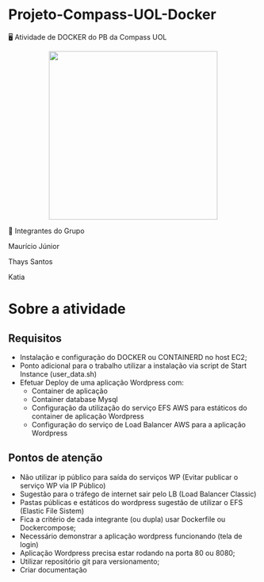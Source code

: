 # Projeto-Compass-UOL-Docker

🖥️ Atividade de DOCKER do PB da Compass UOL


<div align="center">
  <img src="https://github.com/Mau010/Projeto-Compass-UOL-Docker/assets/87668050/d3b7b930-115d-4e1d-b8f2-8a307ffbeb4e" width="340px">
</div>

👥 Integrantes do Grupo

Maurício Júnior

Thays Santos

Katia

# Sobre a atividade
## Requisitos

- Instalação e configuração do DOCKER ou CONTAINERD no host EC2;
- Ponto adicional para o trabalho utilizar a instalação via script de Start Instance (user_data.sh)
- Efetuar Deploy de uma aplicação Wordpress com: 
  - Container de aplicação
  - Container database Mysql
  - Configuração da utilização do serviço EFS AWS para estáticos do container de aplicação Wordpress
  - Configuração do serviço de Load Balancer AWS para a aplicação Wordpress

## Pontos de atenção

- Não utilizar ip público para saída do serviços WP (Evitar publicar o serviço WP via IP Público)
- Sugestão para o tráfego de internet sair pelo LB (Load Balancer Classic)
- Pastas públicas e estáticos do wordpress sugestão de utilizar o EFS (Elastic File Sistem)
- Fica a critério de cada integrante (ou dupla) usar Dockerfile ou Dockercompose;
- Necessário demonstrar a aplicação wordpress funcionando (tela de login)
- Aplicação Wordpress precisa estar rodando na porta 80 ou 8080;
- Utilizar repositório git para versionamento;
- Criar documentação


